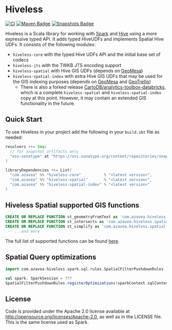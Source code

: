 # Hiveless

[![CI](https://github.com/azavea/hiveless/actions/workflows/ci.yml/badge.svg)](https://github.com/azavea/hiveless/actions/workflows/ci.yml)
[![Maven Badge](https://img.shields.io/maven-central/v/com.azavea/hiveless-core_2.12?color=blue)](https://search.maven.org/search?q=g:com.azavea%20and%20hiveless)
[![Snapshots Badge](https://img.shields.io/nexus/s/https/oss.sonatype.org/com.azavea/hiveless-core_2.12)](https://oss.sonatype.org/content/repositories/snapshots/com/azavea/hiveless-core_2.12/)

Hiveless is a Scala library for working with [Spark](https://spark.apache.org/) and [Hive](https://hive.apache.org/) using a more expressive typed API.
It adds typed HiveUDFs and implements Spatial Hive UDFs. It consists of the following modules:

* `hiveless-core` with the typed Hive UDFs API and the initial base set of codecs
* `hiveless-jts` with the TWKB JTS encoding support
* `hiveless-spatial` with Hive GIS UDFs (depends on [GeoMesa](https://github.com/locationtech/geomesa))
* `hiveless-spatial-index` with extra Hive GIS UDFs that may be used for the GIS indexing purposes (depends on [GeoMesa](https://github.com/locationtech/geomesa) and [GeoTrellis](https://github.com/locationtech/geotrellis))
  * There is also a forked release [CartoDB/analytics-toolbox-databricks](https://github.com/CartoDB/analytics-toolbox-databricks), which is a complete `hiveless-spatial` and `hiveless-spatial-index` copy at this point. However, it may contain an extended GIS functionality in the future.

## Quick Start

To use Hiveless in your project add the following in your `build.sbt` file as needed:

```scala
resolvers ++= Seq(
  // for snapshot artifacts only
  "oss-sonatype" at "https://oss.sonatype.org/content/repositories/snapshots"
)

libraryDependencies ++= List(
  "com.azavea" %% "hiveless-core"          % "<latest version>",
  "com.azavea" %% "hiveless-spatial"       % "<latest version>",
  "com.azavea" %% "hiveless-spatial-index" % "<latest version>"
)
```

## Hiveless Spatial supported GIS functions

```sql
CREATE OR REPLACE FUNCTION st_geometryFromText as 'com.azavea.hiveless.spatial.ST_GeomFromWKT';
CREATE OR REPLACE FUNCTION st_intersects as 'com.azavea.hiveless.spatial.ST_Intersects';
CREATE OR REPLACE FUNCTION st_simplify as 'com.azavea.hiveless.spatial.ST_Simplify';
 -- ...and more
```

The full list of supported functions can be found [here](./spatial/sql/createUDFs.sql).

## Spatial Query optimizations

```scala
import com.azavea.hiveless.spark.sql.rules.SpatialFilterPushdownRules

val spark: SparkSession = ???
SpatialFilterPushdownRules.registerOptimizations(sparkContext.sqlContext)
```

## License
Code is provided under the Apache 2.0 license available at http://opensource.org/licenses/Apache-2.0,
as well as in the LICENSE file. This is the same license used as Spark.
